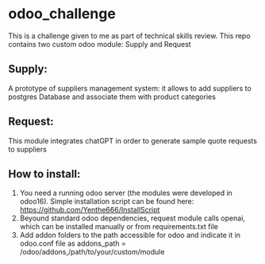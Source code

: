 # odoo_challenge

This is a challenge given to me as part of technical skills review.
This repo contains two custom odoo module: Supply and Request

## Supply:
A prototype of suppliers management system: it allows to add suppliers to postgres Database and associate them with product categories

## Request:
This module integrates chatGPT in order to generate sample quote requests to suppliers

## How to install:
1) You need a running odoo server (the modules were developed in odoo16). Simple installation script can be found here:
    https://github.com/Yenthe666/InstallScript
2) Beyound standard odoo dependencies, request module calls openai, which can be installed manually or from requirements.txt file 
3) Add addon folders to the path accessible for odoo and indicate it in odoo.conf file as
   addons_path = /odoo/addons,/path/to/your/custom/module
